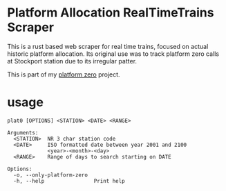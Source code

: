 # Platform Allocation RealTimeTrains Scraper

This is a rust based web scraper for real time trains, focused on actual historic platform allocation. Its original use was to track platform zero calls at Stockport station due to its irregular patter. 

This is part of my [platform zero](https://roseis.gay/projects/plat0) project.
# usage

`plat0 [OPTIONS] <STATION> <DATE> <RANGE>`
```
Arguments:
  <STATION>  NR 3 char station code
  <DATE>     ISO formatted date between year 2001 and 2100
             <year>-<month>-<day>
  <RANGE>    Range of days to search starting on DATE

Options:
  -o, --only-platform-zero  
  -h, --help                Print help
```

